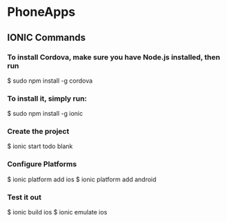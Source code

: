 # PhoneApps
## IONIC Commands

### To install Cordova, make sure you have Node.js installed, then run

  $ sudo npm install -g cordova
  
### To install it, simply run:

  $ sudo npm install -g ionic

### Create the project
$ ionic start todo blank

### Configure Platforms
$ ionic platform add ios
$ ionic platform add android

### Test it out
$ ionic build ios
$ ionic emulate ios


